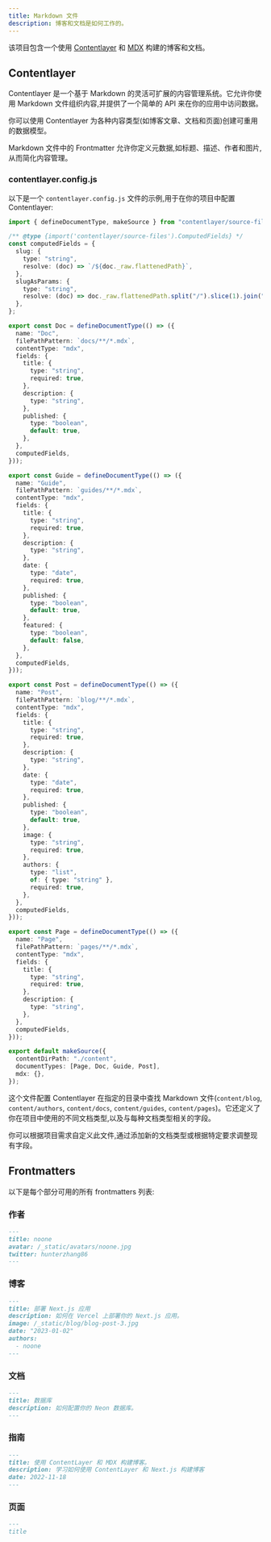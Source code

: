 ```yaml
---
title: Markdown 文件
description: 博客和文档是如何工作的。
---
```


该项目包含一个使用 [Contentlayer](https://contentlayer.dev/) 和 [MDX](https://mdxjs.com/) 构建的博客和文档。

## Contentlayer

Contentlayer 是一个基于 Markdown 的灵活可扩展的内容管理系统。它允许你使用 Markdown 文件组织内容,并提供了一个简单的 API 来在你的应用中访问数据。

你可以使用 Contentlayer 为各种内容类型(如博客文章、文档和页面)创建可重用的数据模型。

Markdown 文件中的 Frontmatter 允许你定义元数据,如标题、描述、作者和图片,从而简化内容管理。

### contentlayer.config.js

以下是一个 `contentlayer.config.js` 文件的示例,用于在你的项目中配置 Contentlayer:

```typescript title="contentlayer.config.js"
import { defineDocumentType, makeSource } from "contentlayer/source-files";

/** @type {import('contentlayer/source-files').ComputedFields} */
const computedFields = {
  slug: {
    type: "string",
    resolve: (doc) => `/${doc._raw.flattenedPath}`,
  },
  slugAsParams: {
    type: "string",
    resolve: (doc) => doc._raw.flattenedPath.split("/").slice(1).join("/"),
  },
};

export const Doc = defineDocumentType(() => ({
  name: "Doc",
  filePathPattern: `docs/**/*.mdx`,
  contentType: "mdx",
  fields: {
    title: {
      type: "string",
      required: true,
    },
    description: {
      type: "string",
    },
    published: {
      type: "boolean",
      default: true,
    },
  },
  computedFields,
}));

export const Guide = defineDocumentType(() => ({
  name: "Guide",
  filePathPattern: `guides/**/*.mdx`,
  contentType: "mdx",
  fields: {
    title: {
      type: "string",
      required: true,
    },
    description: {
      type: "string",
    },
    date: {
      type: "date",
      required: true,
    },
    published: {
      type: "boolean",
      default: true,
    },
    featured: {
      type: "boolean",
      default: false,
    },
  },
  computedFields,
}));

export const Post = defineDocumentType(() => ({
  name: "Post",
  filePathPattern: `blog/**/*.mdx`,
  contentType: "mdx",
  fields: {
    title: {
      type: "string",
      required: true,
    },
    description: {
      type: "string",
    },
    date: {
      type: "date",
      required: true,
    },
    published: {
      type: "boolean",
      default: true,
    },
    image: {
      type: "string",
      required: true,
    },
    authors: {
      type: "list",
      of: { type: "string" },
      required: true,
    },
  },
  computedFields,
}));

export const Page = defineDocumentType(() => ({
  name: "Page",
  filePathPattern: `pages/**/*.mdx`,
  contentType: "mdx",
  fields: {
    title: {
      type: "string",
      required: true,
    },
    description: {
      type: "string",
    },
  },
  computedFields,
}));

export default makeSource({
  contentDirPath: "./content",
  documentTypes: [Page, Doc, Guide, Post],
  mdx: {},
});
```

这个文件配置 Contentlayer 在指定的目录中查找 Markdown 文件(`content/blog`, `content/authors`, `content/docs`, `content/guides`, `content/pages`)。它还定义了你在项目中使用的不同文档类型,以及与每种文档类型相关的字段。

你可以根据项目需求自定义此文件,通过添加新的文档类型或根据特定要求调整现有字段。

## Frontmatters

以下是每个部分可用的所有 frontmatters 列表:

<Steps>

### 作者

```md
---
title: noone
avatar: /_static/avatars/noone.jpg
twitter: hunterzhang86
---
```

### 博客

```md
---
title: 部署 Next.js 应用
description: 如何在 Vercel 上部署你的 Next.js 应用。
image: /_static/blog/blog-post-3.jpg
date: "2023-01-02"
authors:
  - noone
---
```

### 文档

```md
---
title: 数据库
description: 如何配置你的 Neon 数据库。
---
```

### 指南

```md
---
title: 使用 ContentLayer 和 MDX 构建博客。
description: 学习如何使用 ContentLayer 和 Next.js 构建博客
date: 2022-11-18
---
```

### 页面

```md
---
title
```

</Steps>
